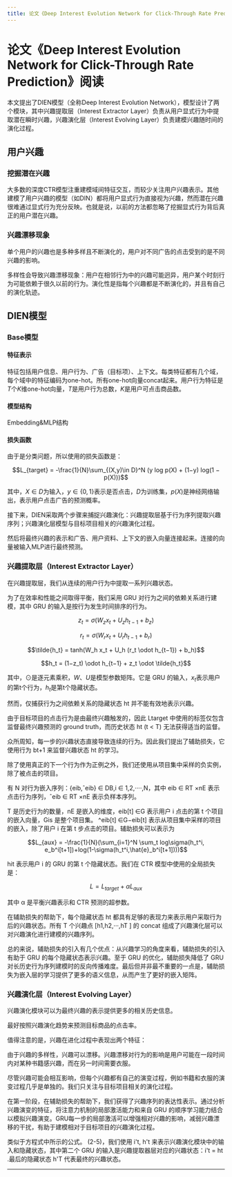```yaml
---
title: 论文《Deep Interest Evolution Network for Click-Through Rate Prediction》阅读
---
```


# 论文《Deep Interest Evolution Network for Click-Through Rate Prediction》阅读

<script type="text/javascript" src="/include/head.js"></script>

本文提出了DIEN模型（全称Deep Interest Evolution Network），模型设计了两个模块，其中兴趣提取层（Interest Extractor Layer）负责从用户显式行为中提取潜在瞬时兴趣，兴趣演化层（Interest Evolving Layer）负责建模兴趣随时间的演化过程。

## 用户兴趣

### 挖掘潜在兴趣

大多数的深度CTR模型注重建模域间特征交互，而较少关注用户兴趣表示。其他建模了用户兴趣的模型（如DIN）都将用户显式行为直接视为兴趣，然而潜在兴趣很难通过显式行为充分反映。也就是说，以前的方法都忽略了挖掘显式行为背后真正的用户潜在兴趣。

### 兴趣漂移现象

单个用户的兴趣也是多种多样且不断演化的，用户对不同广告的点击受到的是不同兴趣的影响。

多样性会导致兴趣漂移现象：用户在相邻行为中的兴趣可能迥异，用户某个时刻行为可能依赖于很久以前的行为。演化性是指每个兴趣都是不断演化的，并且有自己的演化轨迹。

## DIEN模型

### Base模型

#### 特征表示

特征包括用户信息、用户行为、广告（目标项）、上下文。每类特征都有几个域，每个域中的特征编码为one-hot。所有one-hot向量concat起来。用户行为特征是$T$个$K$维one-hot向量，$T$是用户行为总数，$K$是用户可点击商品数。

#### 模型结构

Embedding&MLP结构

#### 损失函数

由于是分类问题，所以使用的损失函数是：

$$L_{target} = -\frac{1}{N}\sum_{(X,y)\in D}^N (y log p(X) + (1−y) log(1 − p(X)))$$

其中，$X \in D$为输入，$y \in \{0, 1\}$表示是否点击，$D$为训练集，$p(X)$是神经网络输出，表示用户点击广告的预测概率。

接下来，DIEN采取两个步骤来捕捉兴趣演化：兴趣提取层基于行为序列提取兴趣序列；兴趣演化层模型与目标项目相关的兴趣演化过程。

然后将最终兴趣的表示和广告、用户资料、上下文的嵌入向量连接起来。连接的向量被输入MLP进行最终预测。

### 兴趣提取层（Interest Extractor Layer）

在兴趣提取层，我们从连续的用户行为中提取一系列兴趣状态。

为了在效率和性能之间取得平衡，我们采用 GRU 对行为之间的依赖关系进行建模，其中 GRU 的输入是按行为发生时间排序的行为。

$$z_t = \sigma(W_z x_t + U_z h_{t−1} + b_z)$$

$$r_t = \sigma(W_r x_t + U_r h_{t−1} + b_r)$$

$$\tilde{h_t} = tanh(W_h x_t + U_h (r_t \odot h_{t−1}) + b_h)$$

$$h_t = (1−z_t) \odot h_{t−1} + z_t \odot \tilde{h_t}$$

其中，$\odot$是逐元素乘积，$W$、$U$是模型参数矩阵。它是 GRU 的输入，$x_t$表示用户的第t个行为，$h_t$是第t个隐藏状态。

然而，仅捕获行为之间依赖关系的隐藏状态 ht 并不能有效地表示兴趣。

由于目标项目的点击行为是由最终兴趣触发的，因此 Ltarget 中使用的标签仅包含监督最终兴趣预测的 ground truth，而历史状态 ht (t < T) 无法获得适当的监督。

众所周知，每一步的兴趣状态直接导致连续的行为。因此我们提出了辅助损失，它使用行为 bt+1 来监督兴趣状态 ht 的学习。

除了使用真正的下一个行为作为正例之外，我们还使用从项目集中采样的负实例，除了被点击的项目。

有 N 对行为嵌入序列：{eib,ˆeib} ∈ DB,i ∈ 1,2,····,N，其中 eib ∈ RT ×nE 表示点击行为序列，ˆeib ∈ RT ×nE 表示负样本序列。

T 是历史行为的数量，nE 是嵌入的维度，eib[t] ∈G 表示用户 i 点击的第 t 个项目的嵌入向量，Gis 是整个项目集。 ^eib[t] ∈G−eib[t] 表示从项目集中采样的项目的嵌入，除了用户 i 在第 t 步点击的项目。辅助损失可以表示为

$$L_{aux} = -\frac{1}{N}(\sum_{i=1}^N \sum_t log\sigma(h_t^i, e_b^i[t+1])+log(1-\sigma(h_t^i,\hat{e}_b^i[t+1])))$$

hit 表示用户 i 的 GRU 的第 t 个隐藏状态。我们在 CTR 模型中使用的全局损失是：

$$L = L_{target} + \alpha L_{aux}$$

其中 α 是平衡兴趣表示和 CTR 预测的超参数。

在辅助损失的帮助下，每个隐藏状态 ht 都具有足够的表现力来表示用户采取行为后的兴趣状态。所有 T 个兴趣点 [h1,h2,···,hT ] 的 concat 组成了兴趣演化层可以对兴趣演化进行建模的兴趣序列。

总的来说，辅助损失的引入有几个优点：从兴趣学习的角度来看，辅助损失的引入有助于 GRU 的每个隐藏状态表示兴趣。至于 GRU 的优化，辅助损失降低了 GRU 对长历史行为序列建模时的反向传播难度。最后但并非最不重要的一点是，辅助损失为嵌入层的学习提供了更多的语义信息，从而产生了更好的嵌入矩阵。

### 兴趣演化层（Interest Evolving Layer）

兴趣演化模块可以为最终兴趣的表示提供更多的相关历史信息。

最好按照兴趣演化趋势来预测目标商品的点击率。

值得注意的是，兴趣在进化过程中表现出两个特征：

由于兴趣的多样性，兴趣可以漂移。兴趣漂移对行为的影响是用户可能在一段时间内对某种书籍感兴趣，而在另一时间需要衣服。

尽管兴趣可能会相互影响，但每个兴趣都有自己的演变过程，例如书籍和衣服的演变过程几乎是单独的。我们只关注与目标项目相关的演化过程。

在第一阶段，在辅助损失的帮助下，我们获得了兴趣序列的表达性表示。通过分析兴趣演变的特征，将注意力机制的局部激活能力和来自 GRU 的顺序学习能力结合以模拟兴趣演变。GRU每一步的局部激活可以增强相对兴趣的影响，减弱兴趣漂移的干扰，有助于建模相对于目标项目的兴趣演化过程。

类似于方程式中所示的公式。 (2-5)，我们使用 i't, h't 来表示兴趣演化模块中的输入和隐藏状态，其中第二个 GRU 的输入是兴趣提取器层对应的兴趣状态：i't = ht .最后的隐藏状态 h'T 代表最终的兴趣状态。

---

<script type="text/javascript" src="/include/tail.js"></script>